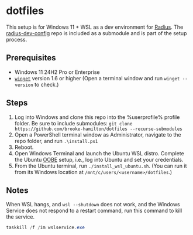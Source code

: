 # dotfiles

This setup is for Windows 11 + WSL as a dev environment for [Radius](https://github.com/radius-project). The [radius-dev-config](https://github.com/brooke-hamilton/radius-dev-config) repo is included as a submodule and is part of the setup process.

## Prerequisites

- Windows 11 24H2 Pro or Enterprise
- [`winget`](https://learn.microsoft.com/en-us/windows/package-manager/winget/#install-winget) version 1.6 or higher (Open a terminal window and run `winget --version` to check.)

## Steps

1. Log into Windows and clone this repo into the %userprofile% profile folder. Be sure to include submodules: `git clone https://github.com/brooke-hamilton/dotfiles --recurse-submodules`
1. Open a PowerShell terminal window as Administrator, navigate to the repo folder, and run `.\install.ps1`
1. Reboot.
1. Open Windows Terminal and launch the Ubuntu WSL distro. Complete the Ubuntu [OOBE](https://en.wikipedia.org/wiki/Out-of-box_experience) setup, i.e., log into Ubuntu and set your credentials.
1. From the Ubuntu terminal, run `./install_wsl_ubuntu.sh`. (You can run it from its Windows location at `/mnt/c/users/<username>/dotfiles`.)

## Notes

When WSL hangs, and `wsl --shutdown` does not work, and the Windows Service does not respond to a restart command, run this command to kill the service.

```PowerShell
taskkill /f /im wslservice.exe
```